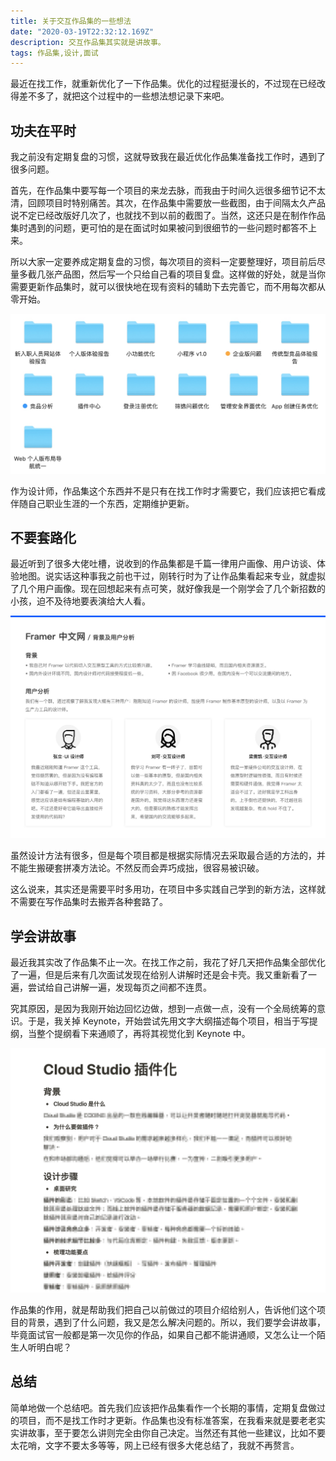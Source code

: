 ```yaml
---
title: 关于交互作品集的一些想法
date: "2020-03-19T22:32:12.169Z"
description: 交互作品集其实就是讲故事。
tags: 作品集,设计,面试
---
```


最近在找工作，就重新优化了一下作品集。优化的过程挺漫长的，不过现在已经改得差不多了，就把这个过程中的一些想法想记录下来吧。

## 功夫在平时
我之前没有定期复盘的习惯，这就导致我在最近优化作品集准备找工作时，遇到了很多问题。

首先，在作品集中要写每一个项目的来龙去脉，而我由于时间久远很多细节记不太清，回顾项目时特别痛苦。其次，在作品集中需要放一些截图，由于间隔太久产品说不定已经改版好几次了，也就找不到以前的截图了。当然，这还只是在制作作品集时遇到的问题，更可怕的是在面试时如果被问到很细节的一些问题时都答不上来。

所以大家一定要养成定期复盘的习惯，每次项目的资料一定要整理好，项目前后尽量多截几张产品图，然后写一个只给自己看的项目复盘。这样做的好处，就是当你需要更新作品集时，就可以很快地在现有资料的辅助下去完善它，而不用每次都从零开始。

![定期复盘整理资料](./collections.jpg)


作为设计师，作品集这个东西并不是只有在找工作时才需要它，我们应该把它看成伴随自己职业生涯的一个东西，定期维护更新。

## 不要套路化
最近听到了很多大佬吐槽，说收到的作品集都是千篇一律用户画像、用户访谈、体验地图。说实话这种事我之前也干过，刚转行时为了让作品集看起来专业，就虚拟了几个用户画像。现在回想起来有点可笑，就好像我是一个刚学会了几个新招数的小孩，迫不及待地要表演给大人看。

![之前“总结”的用户画像](./persona.jpg)

虽然设计方法有很多，但是每个项目都是根据实际情况去采取最合适的方法的，并不能生搬硬套拼凑方法论。不然反而会弄巧成拙，很容易被识破。

这么说来，其实还是需要平时多用功，在项目中多实践自己学到的新方法，这样就不需要在写作品集时去搬弄各种套路了。

## 学会讲故事
最近我其实改了作品集不止一次。在找工作之前，我花了好几天把作品集全部优化了一遍，但是后来有几次面试发现在给别人讲解时还是会卡壳。我又重新看了一遍，尝试给自己讲解一遍，发现每页之间都不连贯。

究其原因，是因为我刚开始边回忆边做，想到一点做一点，没有一个全局统筹的意识。于是，我关掉 Keynote，开始尝试先用文字大纲描述每个项目，相当于写提纲，当整个提纲看下来通顺了，再将其视觉化到 Keynote 中。

![在 Notion 中列出大纲](./outline.png)

作品集的作用，就是帮助我们把自己以前做过的项目介绍给别人，告诉他们这个项目的背景，遇到了什么问题，我又是怎么解决问题的。所以，我们要学会讲故事，毕竟面试官一般都是第一次见你的作品，如果自己都不能讲通顺，又怎么让一个陌生人听明白呢？

## 总结
简单地做一个总结吧。首先我们应该把作品集看作一个长期的事情，定期复盘做过的项目，而不是找工作时才更新。作品集也没有标准答案，在我看来就是要老老实实讲故事，至于要怎么讲则完全由你自己决定。当然还有其他一些建议，比如不要太花哨，文字不要太多等等，网上已经有很多大佬总结了，我就不再赘言。